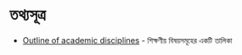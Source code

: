 # তথ্যসূত্র
* [Outline of academic disciplines](https://en.wikipedia.org/wiki/Outline_of_academic_disciplines) - শিক্ষণীয় বিষয়সমূহের একটি তালিকা
